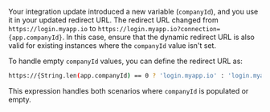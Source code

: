    Your integration update introduced a new variable (`companyId`), and you use it in your updated redirect URL. The redirect URL changed from `https://login.myapp.io` to `https://login.myapp.io?connection={app.companyId}`. In this case, ensure that the dynamic redirect URL is also valid for existing instances where the `companyId` value isn't set.

   To handle empty `companyId` values, you can define the redirect URL as:

   ```bash
   https://{String.len(app.companyId) == 0 ? 'login.myapp.io' : 'login.myapp.io?connection=' + app.companyId}
   ```

   This expression handles both scenarios where `companyId` is populated or empty.